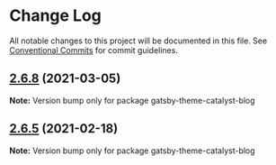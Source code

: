 # Change Log

All notable changes to this project will be documented in this file.
See [Conventional Commits](https://conventionalcommits.org) for commit guidelines.

## [2.6.8](https://github.com/ehowey/gatsby-theme-catalyst/compare/gatsby-theme-catalyst-blog@2.6.7...gatsby-theme-catalyst-blog@2.6.8) (2021-03-05)

**Note:** Version bump only for package gatsby-theme-catalyst-blog





## [2.6.5](https://github.com/ehowey/gatsby-theme-catalyst/compare/gatsby-theme-catalyst-blog@2.6.4...gatsby-theme-catalyst-blog@2.6.5) (2021-02-18)

**Note:** Version bump only for package gatsby-theme-catalyst-blog
